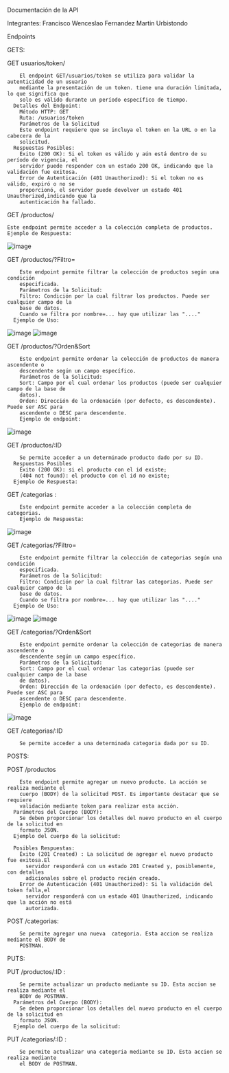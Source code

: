 Documentación de la API

Integrantes:
    Francisco Wenceslao Fernandez
    Martin Urbistondo

Endpoints
  
  GETS:
    
GET usuarios/token/
        
        El endpoint GET/usuarios/token se utiliza para validar la autenticidad de un usuario 
        mediante la presentación de un token. tiene una duración limitada, lo que significa que 
        solo es válido durante un período específico de tiempo.
      Detalles del Endpoint:
        Método HTTP: GET
        Ruta: /usuarios/token
        Parámetros de la Solicitud
        Este endpoint requiere que se incluya el token en la URL o en la cabecera de la 
        solicitud.
      Respuestas Posibles:
        Éxito (200 OK): Si el token es válido y aún está dentro de su período de vigencia, el 
        servidor puede responder con un estado 200 OK, indicando que la validación fue exitosa.
        Error de Autenticación (401 Unauthorized): Si el token no es válido, expiró o no se 
        proporcionó, el servidor puede devolver un estado 401 Unauthorized,indicando que la 
        autenticación ha fallado.
  
GET /productos/ 
    
    Este endpoint permite acceder a la colección completa de productos.
    Ejemplo de Respuesta:
![image](https://github.com/user-attachments/assets/c83f57e9-a69a-4e07-a46e-8b478fbdaa24)

GET /productos/?Filtro=
        
        Este endpoint permite filtrar la colección de productos según una condición     
        especificada.
        Parámetros de la Solicitud:
        Filtro:	Condición por la cual filtrar los productos. Puede ser cualquier campo de la 
        base de datos.
        Cuando se filtra por nombre=... hay que utilizar las "...." 
      Ejemplo de Uso:
![image](https://github.com/user-attachments/assets/a38274ee-37cb-49da-b0eb-dd3185a041a3)
![image](https://github.com/user-attachments/assets/38bc568e-c118-448d-8625-dfe1c7eeb4e6)

GET /productos/?Orden&Sort
        
        Este endpoint permite ordenar la colección de productos de manera ascendente o 
        descendente según un campo específico.
        Parámetros de la Solicitud:
        Sort: Campo por el cual ordenar los productos (puede ser cualquier campo de la base de 
        datos).
        Orden: Dirección de la ordenación (por defecto, es descendente). Puede ser ASC para 
        ascendente o DESC para descendente.
        Ejemplo de endpoint:
![image](https://github.com/user-attachments/assets/db0dcbf5-39fa-403d-8687-82de3435323a)
     
GET /productos/:ID
        
        Se permite acceder a un determinado producto dado por su ID.
      Respuestas Posibles
        Éxito (200 OK): si el producto con el id existe;
        (404 not found): el producto con el id no existe;
      Ejemplo de Respuesta:
    
GET /categorias :
        
        Este endpoint permite acceder a la colección completa de categorias.
        Ejemplo de Respuesta:
![image](https://github.com/user-attachments/assets/a8382515-857c-445c-ae87-8364ae3bd319)

GET /categorias/?Filtro=
        
        Este endpoint permite filtrar la colección de categorias según una condición     
        especificada.
        Parámetros de la Solicitud:
        Filtro:	Condición por la cual filtrar las categorias. Puede ser cualquier campo de la 
        base de datos.
        Cuando se filtra por nombre=... hay que utilizar las "...." 
      Ejemplo de Uso:
![image](https://github.com/user-attachments/assets/c9e9e8cf-dcfb-49fd-8373-fee3fec2ed82)
![image](https://github.com/user-attachments/assets/4d16f9ba-2f81-41f4-9bb8-d610eba1cbb1)

GET /categorias/?Orden&Sort
        
        Este endpoint permite ordenar la colección de categorias de manera ascendente o 
        descendente según un campo específico.
        Parámetros de la Solicitud:
        Sort: Campo por el cual ordenar las categorias (puede ser cualquier campo de la base 
        de datos).
        Orden: Dirección de la ordenación (por defecto, es descendente). Puede ser ASC para 
        ascendente o DESC para descendente.
        Ejemplo de endpoint:
![image](https://github.com/user-attachments/assets/a82d8550-53ae-477d-88a4-52f842f72b4d)
      
GET /categorias/:ID
        
        Se permite acceder a una determinada categoria dada por su ID.

  POSTS:
    
POST /productos
        
        Este endpoint permite agregar un nuevo producto. La acción se realiza mediante el 
        cuerpo (BODY) de la solicitud POST. Es importante destacar que se requiere
        validación mediante token para realizar esta acción.
      Parámetros del Cuerpo (BODY):
        Se deben proporcionar los detalles del nuevo producto en el cuerpo de la solicitud en 
        formato JSON.
      Ejemplo del cuerpo de la solicitud:

      Posibles Respuestas:
        Éxito (201 Created) : La solicitud de agregar el nuevo producto fue exitosa.El 
          servidor responderá con un estado 201 Created y, posiblemente, con detalles
          adicionales sobre el producto recién creado.
        Error de Autenticación (401 Unauthorized): Si la validación del token falla,el 
          servidor responderá con un estado 401 Unauthorized, indicando que la acción no está 
          autorizada.
    
POST /categorias:
        
        Se permite agregar una nueva  categoria. Esta accion se realiza mediante el BODY de 
        POSTMAN.

PUTS:
    
PUT /productos/:ID :
        
        Se permite actualizar un producto mediante su ID. Esta accion se realiza mediante el 
        BODY de POSTMAN.
      Parámetros del Cuerpo (BODY):
        Se deben proporcionar los detalles del nuevo producto en el cuerpo de la solicitud en 
        formato JSON.
      Ejemplo del cuerpo de la solicitud:
    
PUT /categorias/:ID :
        
        Se permite actualizar una categoria mediante su ID. Esta accion se realiza mediante 
        el BODY de POSTMAN.
